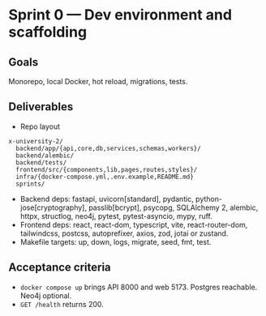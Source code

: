 # Sprint 0 — Dev environment and scaffolding

## Goals
Monorepo, local Docker, hot reload, migrations, tests.

## Deliverables
- Repo layout
```
x-university-2/
  backend/app/{api,core,db,services,schemas,workers}/
  backend/alembic/
  backend/tests/
  frontend/src/{components,lib,pages,routes,styles}/
  infra/{docker-compose.yml,.env.example,README.md}
  sprints/
```

- Backend deps: fastapi, uvicorn[standard], pydantic, python-jose[cryptography], passlib[bcrypt], psycopg, SQLAlchemy 2, alembic, httpx, structlog, neo4j, pytest, pytest-asyncio, mypy, ruff.
- Frontend deps: react, react-dom, typescript, vite, react-router-dom, tailwindcss, postcss, autoprefixer, axios, zod, jotai or zustand.
- Makefile targets: up, down, logs, migrate, seed, fmt, test.

## Acceptance criteria
- `docker compose up` brings API 8000 and web 5173. Postgres reachable. Neo4j optional.
- `GET /health` returns 200.
